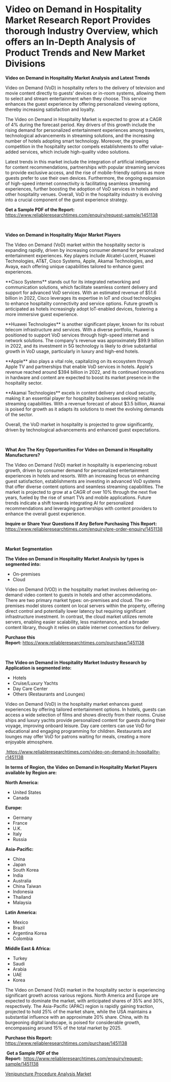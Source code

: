 <p><h1>Video on Demand in Hospitality Market Research Report Provides thorough Industry Overview, which offers an In-Depth Analysis of Product Trends and New Market Divisions</h1></p><p><strong>Video on Demand in Hospitality Market Analysis and Latest Trends</strong></p>
<p><p>Video on Demand (VoD) in hospitality refers to the delivery of television and movie content directly to guests' devices or in-room systems, allowing them to select and stream entertainment when they choose. This service enhances the guest experience by offering personalized viewing options, thereby increasing satisfaction and loyalty.</p><p>The Video on Demand in Hospitality Market is expected to grow at a CAGR of 4% during the forecast period. Key drivers of this growth include the rising demand for personalized entertainment experiences among travelers, technological advancements in streaming solutions, and the increasing number of hotels adopting smart technology. Moreover, the growing competition in the hospitality sector compels establishments to offer value-added services, which include high-quality video solutions.</p><p>Latest trends in this market include the integration of artificial intelligence for content recommendations, partnerships with popular streaming services to provide exclusive access, and the rise of mobile-friendly options as more guests prefer to use their own devices. Furthermore, the ongoing expansion of high-speed internet connectivity is facilitating seamless streaming experiences, further boosting the adoption of VoD services in hotels and other hospitality venues. Overall, VoD in the hospitality industry is evolving into a crucial component of the guest experience strategy.</p></p>
<p><strong>Get a Sample PDF of the Report:&nbsp;</strong> <a href="https://www.reliableresearchtimes.com/enquiry/request-sample/1451138?utm_campaign=1581&utm_medium=2&utm_source=Github&utm_content=ia&utm_term=09032025&utm_id=video-on-demand-in-hospitality">https://www.reliableresearchtimes.com/enquiry/request-sample/1451138</a></p>
<p>&nbsp;</p>
<p><strong>Video on Demand in Hospitality Major Market Players</strong></p>
<p><p>The Video on Demand (VoD) market within the hospitality sector is expanding rapidly, driven by increasing consumer demand for personalized entertainment experiences. Key players include Alcatel-Lucent, Huawei Technologies, AT&T, Cisco Systems, Apple, Akamai Technologies, and Avaya, each offering unique capabilities tailored to enhance guest experiences.</p><p>**Cisco Systems** stands out for its integrated networking and communication solutions, which facilitate seamless content delivery and support for advanced VoD services. With an estimated revenue of $51.6 billion in 2022, Cisco leverages its expertise in IoT and cloud technologies to enhance hospitality connectivity and service options. Future growth is anticipated as hotels increasingly adopt IoT-enabled devices, fostering a more immersive guest experience.</p><p>**Huawei Technologies** is another significant player, known for its robust telecom infrastructure and services. With a diverse portfolio, Huawei is positioned to support VoD services through high-speed internet and network solutions. The company's revenue was approximately $99.9 billion in 2022, and its investment in 5G technology is likely to drive substantial growth in VoD usage, particularly in luxury and high-end hotels.</p><p>**Apple** also plays a vital role, capitalizing on its ecosystem through Apple TV and partnerships that enable VoD services in hotels. Apple's revenue reached around $394 billion in 2022, and its continued innovations in hardware and content are expected to boost its market presence in the hospitality sector.</p><p>**Akamai Technologies** excels in content delivery and cloud security, making it an essential player for hospitality businesses seeking reliable streaming capabilities. With a revenue forecast of about $3.5 billion, Akamai is poised for growth as it adapts its solutions to meet the evolving demands of the sector.</p><p>Overall, the VoD market in hospitality is projected to grow significantly, driven by technological advancements and enhanced guest expectations.</p></p>
<p>&nbsp;</p>
<p><strong>What Are The Key Opportunities For Video on Demand in Hospitality Manufacturers?</strong></p>
<p><p>The Video on Demand (VoD) market in hospitality is experiencing robust growth, driven by consumer demand for personalized entertainment experiences in hotels and resorts. With an increasing focus on enhancing guest satisfaction, establishments are investing in advanced VoD systems that offer diverse content options and seamless streaming capabilities. The market is projected to grow at a CAGR of over 10% through the next five years, fueled by the rise of smart TVs and mobile applications. Future trends indicate a shift towards integrating AI for personalized recommendations and leveraging partnerships with content providers to enhance the overall guest experience.</p></p>
<p><strong>Inquire or Share Your Questions If Any Before Purchasing This Report:</strong> <a href="https://www.reliableresearchtimes.com/enquiry/pre-order-enquiry/1451138?utm_campaign=1581&utm_medium=2&utm_source=Github&utm_content=ia&utm_term=09032025&utm_id=video-on-demand-in-hospitality">https://www.reliableresearchtimes.com/enquiry/pre-order-enquiry/1451138</a></p>
<p>&nbsp;</p>
<p><strong>Market Segmentation</strong></p>
<p><strong>The Video on Demand in Hospitality Market Analysis by types is segmented into:</strong></p>
<p><ul><li>On-premises</li><li>Cloud</li></ul></p>
<p><p>Video on Demand (VOD) in the hospitality market involves delivering on-demand video content to guests in hotels and other accommodations. There are two primary market types: on-premises and cloud. The on-premises model stores content on local servers within the property, offering direct control and potentially lower latency but requiring significant infrastructure investment. In contrast, the cloud market utilizes remote servers, enabling easier scalability, less maintenance, and a broader content library, though it relies on stable internet connections for delivery.</p></p>
<p><strong>Purchase this Report:&nbsp;</strong><a href="https://www.reliableresearchtimes.com/purchase/1451138?utm_campaign=1581&utm_medium=2&utm_source=Github&utm_content=ia&utm_term=09032025&utm_id=video-on-demand-in-hospitality">https://www.reliableresearchtimes.com/purchase/1451138</a></p>
<p>&nbsp;</p>
<p><strong>The Video on Demand in Hospitality Market Industry Research by Application is segmented into:</strong></p>
<p><ul><li>Hotels</li><li>Cruise/Luxury Yachts</li><li>Day Care Center</li><li>Others (Restaurants and Lounges)</li></ul></p>
<p><p>Video on Demand (VoD) in the hospitality market enhances guest experiences by offering tailored entertainment options. In hotels, guests can access a wide selection of films and shows directly from their rooms. Cruise ships and luxury yachts provide personalized content for guests during their voyage, improving onboard leisure. Day care centers can use VoD for educational and engaging programming for children. Restaurants and lounges may offer VoD for patrons waiting for meals, creating a more enjoyable atmosphere.</p></p>
<p><a href="https://www.reliableresearchtimes.com/video-on-demand-in-hospitality-r1451138?utm_campaign=1581&utm_medium=2&utm_source=Github&utm_content=ia&utm_term=09032025&utm_id=video-on-demand-in-hospitality">&nbsp;https://www.reliableresearchtimes.com/video-on-demand-in-hospitality-r1451138</a></p>
<p><strong>In terms of Region, the Video on Demand in Hospitality Market Players available by Region are:</strong></p>
<p>
    <p> <strong> North America: </strong>
        <ul>
            <li>United States</li>
            <li>Canada</li>
        </ul>
        </p> 
    <p> <strong> Europe: </strong>
        <ul>
            <li>Germany</li>
            <li>France</li>
            <li>U.K.</li>
            <li>Italy</li>
            <li>Russia</li>
        </ul>
        </p> 
    <p> <strong> Asia-Pacific: </strong>
        <ul>
            <li>China</li>
            <li>Japan</li>
            <li>South Korea</li>
            <li>India</li>
            <li>Australia</li>
            <li>China Taiwan</li>
            <li>Indonesia</li>
            <li>Thailand</li>
            <li>Malaysia</li>
        </ul>
        </p> 
    <p> <strong> Latin America: </strong>
        <ul>
            <li>Mexico</li>
            <li>Brazil</li>
            <li>Argentina Korea</li>
            <li>Colombia</li>
        </ul>
        </p> 
    <p> <strong> Middle East & Africa: </strong>
        <ul>
            <li>Turkey</li>
            <li>Saudi</li>
            <li>Arabia</li>
            <li>UAE</li>
            <li>Korea</li>
        </ul>
    </p>
    </p>
<p><p>The Video on Demand (VoD) market in the hospitality sector is experiencing significant growth across various regions. North America and Europe are expected to dominate the market, with anticipated shares of 35% and 30%, respectively. The Asia-Pacific (APAC) region is rapidly gaining traction, projected to hold 25% of the market share, while the USA maintains a substantial influence with an approximate 20% share. China, with its burgeoning digital landscape, is poised for considerable growth, encompassing around 15% of the total market by 2025.</p></p>
<p><strong>Purchase this Report: </strong><a href="https://www.reliableresearchtimes.com/purchase/1451138?utm_campaign=1581&utm_medium=2&utm_source=Github&utm_content=ia&utm_term=09032025&utm_id=video-on-demand-in-hospitality">https://www.reliableresearchtimes.com/purchase/1451138</a></p>
<p>&nbsp;<strong>Get a Sample PDF of the Report:&nbsp;&nbsp;</strong><a href="https://www.reliableresearchtimes.com/enquiry/request-sample/1451138?utm_campaign=1581&utm_medium=2&utm_source=Github&utm_content=ia&utm_term=09032025&utm_id=video-on-demand-in-hospitality">https://www.reliableresearchtimes.com/enquiry/request-sample/1451138</a></p>
<p><strong></strong></p>
<p><p><a href="https://github.com/mookiesville/Market-Research-Report-List-1/blob/main/venipuncture-procedure-analysis-market.md?utm_campaign=1581&utm_medium=2&utm_source=Github&utm_content=ia&utm_term=09032025&utm_id=video-on-demand-in-hospitality">Venipuncture Procedure Analysis Market</a></p></p>